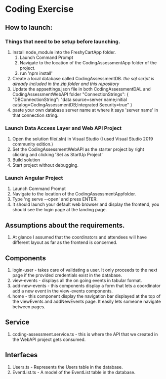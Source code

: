 # Coding Exercise

## How to launch: 
### Things that need to be setup before launching. 

1. Install node_module into the FreshyCartApp folder. 
    1. Launch Command Prompt
    2. Navigate to the location of the CodingAssessmentApp folder of the project. 
    3. run 'npm install'
2. Create a local database called CodingAssessmentDB. *the sql script is already included in the zip folder and this repository*
3. Update the appsettings.json file in both CodingAssessmentDAL and CodingAssessmentWebAPI folder
"ConnectionStrings": {
    "DBConnectionString": "data source=server name;initial catalog=CodingAssessmentDB;Integrated Security=true"
  }
4. paste your own database server name at where it says 'server name' in that connection string. 

### Launch Data Access Layer and Web API Project

1. Open the solution file(.sln) in Visual Studio (I used Visual Studio 2019 community edition.)
2. Set the CodingAssessmentWebAPI as the starter project by right clicking and clicking 'Set as StartUp Project'
3. Build solution
4. Start project without debugging.  

### Launch Angular Project
1. Launch Command Prompt
2. Navigate to the location of the CodingAssessmentAppfolder. 
3. Type 'ng serve --open' and press ENTER.
4. It should launch your default web browser and display the frontend, you should see the login page at the landing page.

## Assumptions about the requirements.
1. At glance I assumed that the coordinators and attendees will have different layout as far as the frontend is concerned. 

## Components
1. login-user - takes care of validating a user. It only proceeds to the next page if the provided credentials exist in the database. 
2. view-events - displays all the on going events in tabular format.
3. add-new-events - this components display a form that lets a coordinator add a new event in the view-events components.
4. home - this component display the navigation bar displayed at the top of the viewEvents and addNewEvents page. It easily lets someone navigate between pages. 

## Service
1. coding-assessment.service.ts - this is where the API that we created in the WebAPI project gets consumed. 

## Interfaces
1. Users.ts - Represents the Users table in the database.
2. EventList.ts - A model of the EventList table in the database. 

